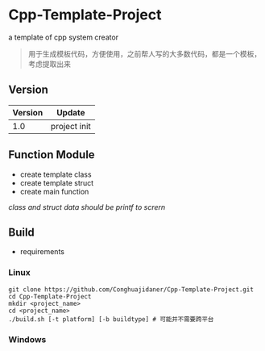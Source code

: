 # Cpp-Template-Project

a template of cpp system creator
> 用于生成模板代码，方便使用，之前帮人写的大多数代码，都是一个模板，考虑提取出来

## Version
|  Version   | Update  |
|  ----  | ----  |
| 1.0  | project init |


## Function Module
- create template class
- create template struct
- create main function

*class and struct data should be printf to scrern*

## Build
- requirements

### Linux
```shell
git clone https://github.com/Conghuajidaner/Cpp-Template-Project.git
cd Cpp-Template-Project
mkdir <project_name>
cd <project_name>
./build.sh [-t platform] [-b buildtype] # 可能并不需要跨平台
```

### Windows
```shell
```

